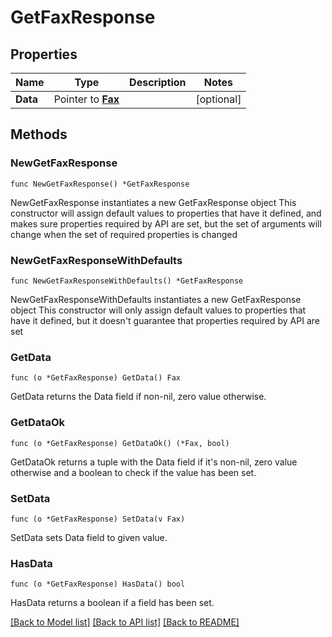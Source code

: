 # GetFaxResponse

## Properties

Name | Type | Description | Notes
------------ | ------------- | ------------- | -------------
**Data** | Pointer to [**Fax**](Fax.md) |  | [optional] 

## Methods

### NewGetFaxResponse

`func NewGetFaxResponse() *GetFaxResponse`

NewGetFaxResponse instantiates a new GetFaxResponse object
This constructor will assign default values to properties that have it defined,
and makes sure properties required by API are set, but the set of arguments
will change when the set of required properties is changed

### NewGetFaxResponseWithDefaults

`func NewGetFaxResponseWithDefaults() *GetFaxResponse`

NewGetFaxResponseWithDefaults instantiates a new GetFaxResponse object
This constructor will only assign default values to properties that have it defined,
but it doesn't guarantee that properties required by API are set

### GetData

`func (o *GetFaxResponse) GetData() Fax`

GetData returns the Data field if non-nil, zero value otherwise.

### GetDataOk

`func (o *GetFaxResponse) GetDataOk() (*Fax, bool)`

GetDataOk returns a tuple with the Data field if it's non-nil, zero value otherwise
and a boolean to check if the value has been set.

### SetData

`func (o *GetFaxResponse) SetData(v Fax)`

SetData sets Data field to given value.

### HasData

`func (o *GetFaxResponse) HasData() bool`

HasData returns a boolean if a field has been set.


[[Back to Model list]](../README.md#documentation-for-models) [[Back to API list]](../README.md#documentation-for-api-endpoints) [[Back to README]](../README.md)



